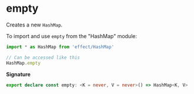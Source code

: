 # empty

Creates a new `HashMap`.

To import and use `empty` from the "HashMap" module:

```ts
import * as HashMap from 'effect/HashMap'

// Can be accessed like this
HashMap.empty
```

**Signature**

```ts
export declare const empty: <K = never, V = never>() => HashMap<K, V>
```
